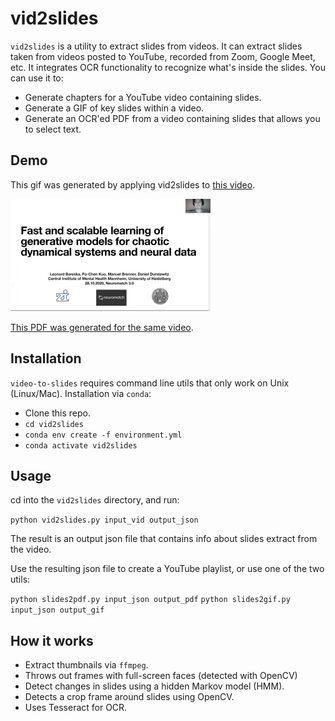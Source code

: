 # vid2slides

`vid2slides` is a utility to extract slides from videos. It can extract slides taken from videos posted to YouTube, recorded from Zoom, Google Meet, etc. It integrates OCR functionality to recognize what's inside the slides. You can use it to:

* Generate chapters for a YouTube video containing slides.
* Generate a GIF of key slides within a video.
* Generate an OCR'ed PDF from a video containing slides that allows you to select text.

## Demo

This gif was generated by applying vid2slides to [this video](https://www.youtube.com/watch?v=E9ASnVSfhgY).

![Gif](demo/91004320940_1_out.gif)

[This PDF was generated for the same video](demo/91004320940_1_out.pdf).

## Installation

`video-to-slides` requires command line utils that only work on Unix (Linux/Mac). Installation via `conda`:

* Clone this repo. 
* `cd vid2slides`
* `conda env create -f environment.yml`
* `conda activate vid2slides`

## Usage

cd into the `vid2slides` directory, and run:

`python vid2slides.py input_vid output_json`

The result is an output json file that contains info about slides extract from the video.

Use the resulting json file to create a YouTube playlist, or use one of the two utils:

`python slides2pdf.py input_json output_pdf`
`python slides2gif.py input_json output_gif`

## How it works

* Extract thumbnails via `ffmpeg`.
* Throws out frames with full-screen faces (detected with OpenCV)
* Detect changes in slides using a hidden Markov model (HMM).
* Detects a crop frame around slides using OpenCV.
* Uses Tesseract for OCR.
